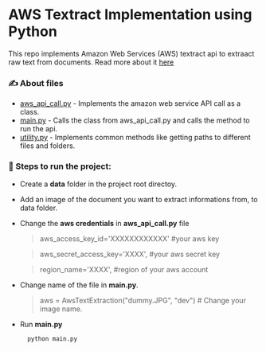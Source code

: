 # AWS Textract Implementation using Python

This repo implements Amazon Web Services (AWS) textract api to extraact raw text from documents. Read more about it [here](https://aws.amazon.com/textract/)

### ✍ About files

- [aws_api_call.py](https://github.com/hardymunjal/aws_textract/blob/master/aws_api_call.py) - Implements the amazon web service API call as a class.
- [main.py](https://github.com/hardymunjal/aws_textract/blob/master/main.py) - Calls the class from aws_api_call.py and calls the method to run the api.
- [utility.py](https://github.com/hardymunjal/aws_textract/blob/master/utility.py) - Implements common methods like getting paths to different files and folders.

### 🔢 Steps to run the project:
- Create a **data** folder in the project root directoy.

- Add an image of the document you want to extract informations from, to data folder.

- Change the **aws credentials** in **aws_api_call.py** file
  >aws_access_key_id='XXXXXXXXXXXX' #your aws key
  
  >aws_secret_access_key='XXXX', #your aws secret key
  
  >region_name='XXXX', #region of your aws account

- Change name of the file in **main.py**.
  > aws = AwsTextExtraction("dummy.JPG", "dev") # Change your image name.

- Run **main.py**
  ```shell
    python main.py
  ```
